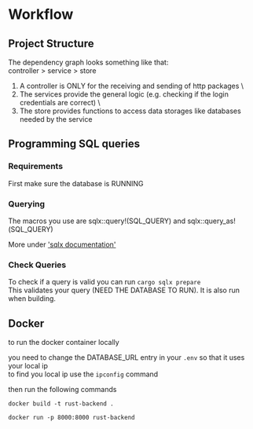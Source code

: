 # Workflow

## Project Structure
The dependency graph looks something like that: \
controller > service > store 
1. A controller is ONLY for the receiving and sending of http packages \
2. The services provide the general logic (e.g. checking if the login credentials are correct) \
3. The store provides functions to access data storages like databases needed by the service

## Programming SQL queries

### Requirements

First make sure the database is RUNNING

### Querying

The macros you use are sqlx::query!(SQL_QUERY) and sqlx::query_as!(SQL_QUERY)

More under ['sqlx documentation'](https://docs.rs/sqlx/latest/sqlx/)

### Check Queries

To check if a query is valid you can run `cargo sqlx prepare` \
This validates your query (NEED THE DATABASE TO RUN). It is also run when building.

## Docker

to run the docker container locally 

you need to change the DATABASE_URL entry in your `.env` so that it uses your local ip \
to find you local ip use the `ipconfig` command

then run the following commands

`docker build -t rust-backend .`

`docker run -p 8000:8000 rust-backend`
